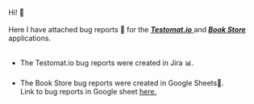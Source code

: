 
Hi! 💪
<br><br>
Here I have attached bug reports 🐞 for the <a href="https://testomat.io/" target="_blank"> **_Testomat.io_** </a> and <a href="https://demoqa.com/books" target="_blank"> **_Book Store_** </a>applications.
<br>
<br>
<ul>
  <li>The Testomat.io bug reports were created in Jira 📊.</li>
  <br>
  <li>The Book Store bug reports were created in Google Sheets📝. 
    <br>
    Link to bug reports in Google sheet <a href="https://docs.google.com/spreadsheets/d/1oprHB6L1n0X1c3QTfigsK5AcIUwJCT3QBjTxKwp6fD4/edit?usp=sharing" target="_blank">here.</a></li>
</ul>
